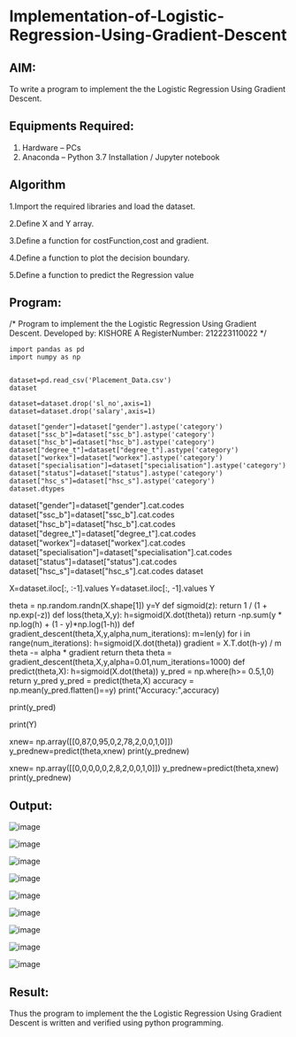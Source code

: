 # Implementation-of-Logistic-Regression-Using-Gradient-Descent

## AIM:
To write a program to implement the the Logistic Regression Using Gradient Descent.

## Equipments Required:
1. Hardware – PCs
2. Anaconda – Python 3.7 Installation / Jupyter notebook

## Algorithm
1.Import the required libraries and load the dataset.

2.Define X and Y array.

3.Define a function for costFunction,cost and gradient.

4.Define a function to plot the decision boundary.

5.Define a function to predict the Regression value 

## Program:
/*
Program to implement the the Logistic Regression Using Gradient Descent.
Developed by: KISHORE A
RegisterNumber: 212223110022
*/

```
import pandas as pd
import numpy as np
```
```

dataset=pd.read_csv('Placement_Data.csv')
dataset
```
```
dataset=dataset.drop('sl_no',axis=1)
dataset=dataset.drop('salary',axis=1)
```

```
dataset["gender"]=dataset["gender"].astype('category')
dataset["ssc_b"]=dataset["ssc_b"].astype('category')
dataset["hsc_b"]=dataset["hsc_b"].astype('category')
dataset["degree_t"]=dataset["degree_t"].astype('category')
dataset["workex"]=dataset["workex"].astype('category')
dataset["specialisation"]=dataset["specialisation"].astype('category')    
dataset["status"]=dataset["status"].astype('category') 
dataset["hsc_s"]=dataset["hsc_s"].astype('category')
dataset.dtypes
```


dataset["gender"]=dataset["gender"].cat.codes
dataset["ssc_b"]=dataset["ssc_b"].cat.codes
dataset["hsc_b"]=dataset["hsc_b"].cat.codes
dataset["degree_t"]=dataset["degree_t"].cat.codes
dataset["workex"]=dataset["workex"].cat.codes
dataset["specialisation"]=dataset["specialisation"].cat.codes   
dataset["status"]=dataset["status"].cat.codes
dataset["hsc_s"]=dataset["hsc_s"].cat.codes
dataset



X=dataset.iloc[:, :-1].values
Y=dataset.iloc[:, -1].values
Y


theta = np.random.randn(X.shape[1])
y=Y
def sigmoid(z):
    return 1 / (1 + np.exp(-z))
def loss(theta,X,y):
    h=sigmoid(X.dot(theta))
    return -np.sum(y * np.log(h) + (1 - y)*np.log(1-h))
def gradient_descent(theta,X,y,alpha,num_iterations):
    m=len(y)
    for i in range(num_iterations):
        h=sigmoid(X.dot(theta))
        gradient = X.T.dot(h-y) / m
        theta -= alpha * gradient
    return theta
theta = gradient_descent(theta,X,y,alpha=0.01,num_iterations=1000)
def predict(theta,X):
    h=sigmoid(X.dot(theta))
    y_pred = np.where(h>= 0.5,1,0)
    return y_pred
y_pred = predict(theta,X)
accuracy = np.mean(y_pred.flatten()==y)
print("Accuracy:",accuracy)



print(y_pred)



print(Y)



xnew= np.array([[0,87,0,95,0,2,78,2,0,0,1,0]])
y_prednew=predict(theta,xnew)
print(y_prednew)



xnew= np.array([[0,0,0,0,0,2,8,2,0,0,1,0]])
y_prednew=predict(theta,xnew)
print(y_prednew)


## Output:

![image](https://github.com/user-attachments/assets/8e5a05bb-7dae-42ca-b024-f875234ce6eb)


![image](https://github.com/user-attachments/assets/2060b3ae-2fb7-4d5a-a28b-51f09469129d)


![image](https://github.com/user-attachments/assets/c12086cf-0322-40d1-b300-d25b8bd80941)


![image](https://github.com/user-attachments/assets/ca41b2cd-7e31-4f89-a3fb-3973ff502660)


![image](https://github.com/user-attachments/assets/aa985ab2-513a-49d5-95e9-f3836bb17233)


![image](https://github.com/user-attachments/assets/8837dad1-fd19-4df3-94c9-38368582aebd)


![image](https://github.com/user-attachments/assets/aec9fb0b-ec7f-475f-b2f6-95f55c4d6a13)


![image](https://github.com/user-attachments/assets/0aaabff6-9d0a-48cd-9122-8e5aac06ef8e)


![image](https://github.com/user-attachments/assets/7e3031ff-f8e5-459b-8513-5ff7c6e61ae8)

## Result:
Thus the program to implement the the Logistic Regression Using Gradient Descent is written and verified using python programming.
